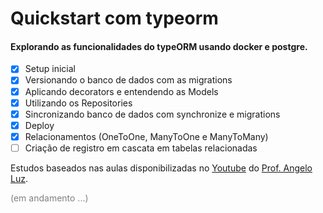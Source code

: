 # Quickstart com typeorm

#### Explorando as funcionalidades do typeORM usando docker e postgre.

- [x] Setup inicial
- [x] Versionando o banco de dados com as migrations
- [x] Aplicando decorators e entendendo as Models
- [x] Utilizando os Repositories
- [x] Sincronizando banco de dados com synchronize e migrations
- [x] Deploy
- [x] Relacionamentos (OneToOne, ManyToOne e ManyToMany)
- [ ] Criação de registro em cascata em tabelas relacionadas
<!---
- [ ] Inserção/vinculação na relação ManyToMany
- [ ] Validação com class-validator
- [ ] Herança, herança de tabela única e composição
- [ ] Geração automática de models a partir do banco de dados
- [ ] Automatizando a execução de migrações com hooks do NPM
- [ ] Cache de query no banco da aplicação e no Redis
- [ ] Transformers e criptografia AES com typeorm encrypt
-->

Estudos baseados nas aulas disponibilizadas no [Youtube](https://www.youtube.com/playlist?list=PLDqnSpzNKDvn-3cpMf3yPn7gTnb3ooy4b) do [Prof. Angelo Luz](https://github.com/angelogluz).

<p style="color:gray">(em andamento ...)</p>
